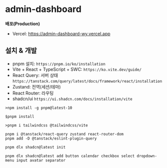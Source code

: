 # admin-dashboard

**배포(Production)**

- Vercel: https://admin-dashboard-wy.vercel.app

## 설치 & 개발

- pnpm 설치: `https://pnpm.io/ko/installation`
- Vite + React + TypeScript + SWC: `https://ko.vite.dev/guide/`
- React Query: 서버 상태 `https://tanstack.com/query/latest/docs/framework/react/installation`
- Zustand: 전역(세션/테마)
- React Router: 라우팅
- shadcn/ui `https://ui.shadcn.com/docs/installation/vite`

```
>npm install -g pnpm@latest-10

$pnpm install

>pnpm i tailwindcss @tailwindcss/vite 

pnpm i @tanstack/react-query zustand react-router-dom
pnpm add -D @tanstack/eslint-plugin-query

pnpm dlx shadcn@latest init

pnpm dlx shadcn@latest add button calendar checkbox select dropdown-menu input avatar separator



```



